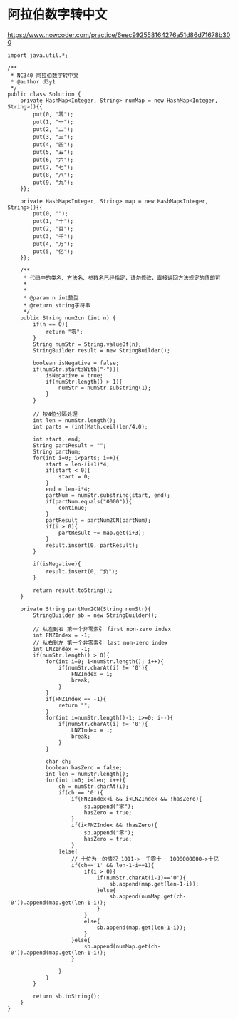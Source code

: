 # 阿拉伯数字转中文
https://www.nowcoder.com/practice/6eec992558164276a51d86d71678b300

    import java.util.*;
    
    /**
     * NC340 阿拉伯数字转中文
     * @author d3y1
     */
    public class Solution {
        private HashMap<Integer, String> numMap = new HashMap<Integer, String>(){{
            put(0, "零");
            put(1, "一");
            put(2, "二");
            put(3, "三");
            put(4, "四");
            put(5, "五");
            put(6, "六");
            put(7, "七");
            put(8, "八");
            put(9, "九");
        }};
    
        private HashMap<Integer, String> map = new HashMap<Integer, String>(){{
            put(0, "");
            put(1, "十");
            put(2, "百");
            put(3, "千");
            put(4, "万");
            put(5, "亿");
        }};
    
        /**
         * 代码中的类名、方法名、参数名已经指定，请勿修改，直接返回方法规定的值即可
         *
         *
         * @param n int整型
         * @return string字符串
         */
        public String num2cn (int n) {
            if(n == 0){
                return "零";
            }
            String numStr = String.valueOf(n);
            StringBuilder result = new StringBuilder();
    
            boolean isNegative = false;
            if(numStr.startsWith("-")){
                isNegative = true;
                if(numStr.length() > 1){
                    numStr = numStr.substring(1);
                }
            }
    
            // 按4位分隔处理
            int len = numStr.length();
            int parts = (int)Math.ceil(len/4.0);
    
            int start, end;
            String partResult = "";
            String partNum;
            for(int i=0; i<parts; i++){
                start = len-(i+1)*4;
                if(start < 0){
                    start = 0;
                }
                end = len-i*4;
                partNum = numStr.substring(start, end);
                if(partNum.equals("0000")){
                    continue;
                }
                partResult = partNum2CN(partNum);
                if(i > 0){
                    partResult += map.get(i+3);
                }
                result.insert(0, partResult);
            }
    
            if(isNegative){
                result.insert(0, "负");
            }
    
            return result.toString();
        }
    
        private String partNum2CN(String numStr){
            StringBuilder sb = new StringBuilder();
            
            // 从左到右 第一个非零索引 first non-zero index
            int FNZIndex = -1;
            // 从右到左 第一个非零索引 last non-zero index
            int LNZIndex = -1;
            if(numStr.length() > 0){
                for(int i=0; i<numStr.length(); i++){
                    if(numStr.charAt(i) != '0'){
                        FNZIndex = i;
                        break;
                    }
                }
                if(FNZIndex == -1){
                    return "";
                }
                for(int i=numStr.length()-1; i>=0; i--){
                    if(numStr.charAt(i) != '0'){
                        LNZIndex = i;
                        break;
                    }
                }
    
                char ch;
                boolean hasZero = false;
                int len = numStr.length();
                for(int i=0; i<len; i++){
                    ch = numStr.charAt(i);
                    if(ch == '0'){
                        if(FNZIndex<i && i<LNZIndex && !hasZero){
                            sb.append("零");
                            hasZero = true;
                        }
                        if(i<FNZIndex && !hasZero){
                            sb.append("零");
                            hasZero = true;
                        }
                    }else{
                        // 十位为一的情况 1011->一千零十一 1000000000->十亿
                        if(ch=='1' && len-1-i==1){
                            if(i > 0){
                                if(numStr.charAt(i-1)=='0'){
                                    sb.append(map.get(len-1-i));
                                }else{
                                    sb.append(numMap.get(ch-'0')).append(map.get(len-1-i));
                                }
                            }
                            else{
                                sb.append(map.get(len-1-i));
                            }
                        }else{
                            sb.append(numMap.get(ch-'0')).append(map.get(len-1-i));
                        }
    
                    }
                }
            }
    
            return sb.toString();
        }
    }
    

